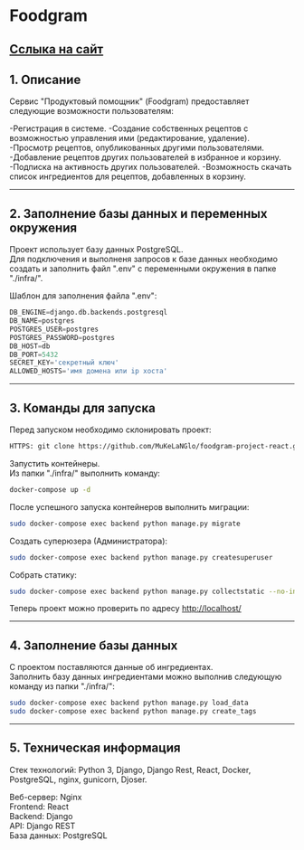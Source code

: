 # Foodgram
[Сслыка на сайт](new-foodgram.serveblog.net/)
---
## 1. Описание

Сервис "Продуктовый помощник" (Foodgram) предоставляет следующие возможности пользователям:

  -Регистрация в системе.
  -Создание собственных рецептов с возможностью управления ими (редактирование, удаление).
  -Просмотр рецептов, опубликованных другими пользователями.
  -Добавление рецептов других пользователей в избранное и корзину.
  -Подписка на активность других пользователей.
  -Возможность скачать список ингредиентов для рецептов, добавленных в корзину.

---
## 2. Заполнение базы данных и переменных окружения

Проект использует базу данных PostgreSQL.  
Для подключения и выполненя запросов к базе данных необходимо создать и заполнить файл ".env" с переменными окружения в папке "./infra/".

Шаблон для заполнения файла ".env":
```python
DB_ENGINE=django.db.backends.postgresql
DB_NAME=postgres
POSTGRES_USER=postgres
POSTGRES_PASSWORD=postgres
DB_HOST=db
DB_PORT=5432
SECRET_KEY='секретный ключ'
ALLOWED_HOSTS='имя домена или ip хоста'
```

---
## 3. Команды для запуска

Перед запуском необходимо склонировать проект:
```bash
HTTPS: git clone https://github.com/MuKeLaNGlo/foodgram-project-react.git
```

Запустить контейнеры.  
Из папки "./infra/" выполнить команду:
```bash
docker-compose up -d
```

После успешного запуска контейнеров выполнить миграции:
```bash
sudo docker-compose exec backend python manage.py migrate
```

Создать суперюзера (Администратора):
```bash
sudo docker-compose exec backend python manage.py createsuperuser
```

Собрать статику:
```bash
sudo docker-compose exec backend python manage.py collectstatic --no-input
```

Теперь проект можно проверить по адресу [http://localhost/](http://localhost/)

---
## 4. Заполнение базы данных

С проектом поставляются данные об ингредиентах.  
Заполнить базу данных ингредиентами можно выполнив следующую команду из папки "./infra/":
```bash
sudo docker-compose exec backend python manage.py load_data
sudo docker-compose exec backend python manage.py create_tags
```

---
## 5. Техническая информация

Стек технологий: Python 3, Django, Django Rest, React, Docker, PostgreSQL, nginx, gunicorn, Djoser.

Веб-сервер: Nginx                 
Frontend: React                 
Backend: Django                
API: Django REST               
База данных: PostgreSQL
